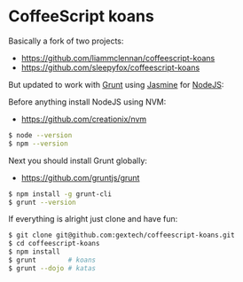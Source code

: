 CoffeeScript koans
==================

Basically a fork of two projects:

* https://github.com/liammclennan/coffeescript-koans
* https://github.com/sleepyfox/coffeescript-koans

But updated to work with [Grunt](http://gruntjs.com/) using [Jasmine](http://jasmine.github.io/) for [NodeJS](http://nodejs.org/):

Before anything install NodeJS using NVM:

* https://github.com/creationix/nvm

```bash
$ node --version
$ npm --version
```

Next you should install Grunt globally:

* https://github.com/gruntjs/grunt

```bash
$ npm install -g grunt-cli
$ grunt --version
```

If everything is alright just clone and have fun:

```bash
$ git clone git@github.com:gextech/coffeescript-koans.git
$ cd coffeescript-koans
$ npm install
$ grunt        # koans
$ grunt --dojo # katas
```
